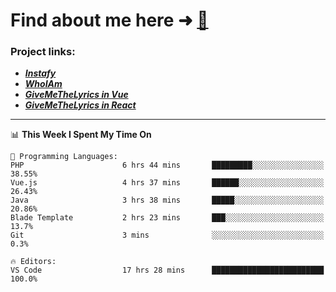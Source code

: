 # Find about me here ➜ [🧑](https://pauabella.dev)

### Project links:
- ***[Instafy](https://instafy.me)***
- ***[WhoIAm](https://pauabella.dev)***
- ***[GiveMeTheLyrics in Vue](https://lyrics.pauabella.dev)***
- ***[GiveMeTheLyrics in React](https://pauabella.dev/GiveMeTheLyrics)***

---
<!--START_SECTION:waka-->
📊 **This Week I Spent My Time On** 

```text
💬 Programming Languages: 
PHP                      6 hrs 44 mins       █████████░░░░░░░░░░░░░░░░   38.55% 
Vue.js                   4 hrs 37 mins       ██████░░░░░░░░░░░░░░░░░░░   26.43% 
Java                     3 hrs 38 mins       █████░░░░░░░░░░░░░░░░░░░░   20.86% 
Blade Template           2 hrs 23 mins       ███░░░░░░░░░░░░░░░░░░░░░░   13.7% 
Git                      3 mins              ░░░░░░░░░░░░░░░░░░░░░░░░░   0.3%

🔥 Editors: 
VS Code                  17 hrs 28 mins      █████████████████████████   100.0%

```


<!--END_SECTION:waka-->
